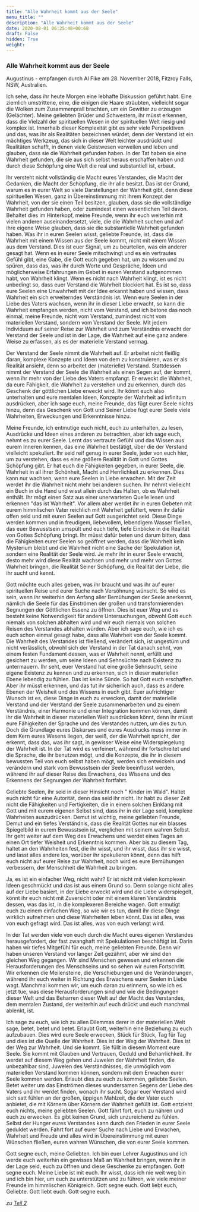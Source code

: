 ```yaml
---
title: "Alle Wahrheit kommt aus der Seele"
menu_title: ""
description: "Alle Wahrheit kommt aus der Seele"
date: 2020-08-01 06:25:48+00:68
draft: False
hidden: True
weight:
---
```

### Alle Wahrheit kommt aus der Seele

Augustinus - empfangen durch Al Fike am 28. November 2018, Fitzroy Falls, NSW, Australien.

Ich sehe, dass ihr heute Morgen eine lebhafte Diskussion geführt habt. Eine ziemlich umstrittene, eine, die einigen die Haare sträubten, vielleicht sogar die Wolken zum Zusammenprall brachten, um ein Gewitter zu erzeugen (Gelächter). Meine geliebten Brüder und Schwestern, ihr müsst erkennen, dass die Vielzahl der spirituellen Wesen in der spirituellen Welt riesig und komplex ist. Innerhalb dieser Komplexität gibt es sehr viele Perspektiven und das, was ihr als Realitäten bezeichnen würdet, denn der Verstand ist ein mächtiges Werkzeug, das sich in dieser Welt leichter ausdrückt und Realitäten schafft, in denen viele Geistwesen verweilen und leben und glauben, dass sie die Wahrheit gefunden haben.  In der Tat haben sie eine Wahrheit gefunden, die sie aus sich selbst heraus erschaffen haben und durch diese Schöpfung eine Welt die real und substantiell ist, erbaut.

Ihr versteht nicht vollständig die Macht eures Verstandes, die Macht der Gedanken, die Macht der Schöpfung, die ihr alle besitzt. Das ist der Grund, warum es in eurer Welt so viele Darstellungen der Wahrheit gibt, denn diese spirituellen Wesen, ganz in Übereinstimmung mit ihrem Konzept der Wahrheit, von der sie einen Teil besitzen, glauben, dass sie die vollständige Wahrheit gefunden haben, oder zumindest einen wesentlichen Teil davon. Behaltet dies im Hinterkopf, meine Freunde, wenn ihr euch weiterhin mit vielen anderen auseinandersetzt, viele, die die Wahrheit suchen und auf ihre eigene Weise glauben, dass sie die substantielle Wahrheit gefunden haben. Was ihr in euren Seelen wisst, geliebte Freunde, ist, dass die Wahrheit mit einem Wissen aus der Seele kommt, nicht mit einem Wissen aus dem Verstand. Dies ist euer Signal, um zu beurteilen, was ein anderer gesagt hat. Wenn es in eurer Seele mitschwingt und es ein vertrautes Gefühl gibt, eine Gabe, die Gott euch gegeben hat, um zu wissen und zu spüren, dass das, was ihr durch Worte und Gespräche, Ideen und möglicherweise Erfahrungen im Gebet in euren Verstand aufgenommen habt, von Wahrheit klingt. Wenn es nicht nach Wahrheit klingt, ist es nicht unbedingt so, dass euer Verstand die Wahrheit blockiert hat. Es ist so, dass eure Seelen eine Unwahrheit mit der Idee erkannt haben und wissen, dass Wahrheit ein sich erweiterndes Verständnis ist. Wenn eure Seelen in der Liebe des Vaters wachsen, wenn ihr in dieser Liebe erwacht, so kann die Wahrheit empfangen werden, nicht vom Verstand, und ich betone das noch einmal, meine Freunde, nicht vom Verstand, zumindest nicht vom materiellen Verstand, sondern vom Verstand der Seele. Mit jedem Individuum auf seiner Reise zur Wahrheit und zum Verständnis erwacht der Verstand der Seele und ist in der Lage, die Wahrheit auf eine ganz andere Weise zu erfassen, als es der materielle Verstand vermag.

Der Verstand der Seele nimmt die Wahrheit auf. Er arbeitet nicht fleißig daran, komplexe Konzepte und Ideen von dem zu konstruieren, was er als Realität ansieht, denn so arbeitet der (materielle) Verstand. Stattdessen nimmt der Verstand der Seele die Wahrheit als einen Segen auf, der kommt, wenn ihr mehr von der Liebe des Vaters empfangt. Er erweckt die Wahrheit, da eure Fähigkeit, die Wahrheit zu verstehen und zu erkennen, durch das Geschenk der göttlichen Liebe erweckt wird. Ihr könnt euch also unterhalten und eure mentalen Ideen, Konzepte der Wahrheit ad infinitum ausdrücken, aber ich sage euch, meine Freunde, das fügt eurer Seele nichts hinzu, denn das Geschenk von Gott und Seiner Liebe fügt eurer Seele viele Wahrheiten, Erweckungen und Erkenntnisse hinzu.

Meine Freunde, ich entmutige euch nicht, euch zu unterhalten, zu lesen, Ausdrücke und Ideen eines anderen zu betrachten, aber ich sage euch, nehmt es zu eurer Seele. Lernt das vertraute Gefühl und das Wissen aus eurem Inneren kennen, das eine Wahrheit bestätigt, über die der Verstand vielleicht spekuliert. Ihr seid reif genug in eurer Seele, jeder von euch hier, um zu verstehen, dass es eine größere Realität in Gott und Gottes Schöpfung gibt. Er hat euch die Fähigkeiten gegeben, in eurer Seele, die Wahrheit in all ihrer Schönheit, Macht und Herrlichkeit zu erkennen. Dies kann nur wachsen, wenn eure Seelen in Liebe erwachen. Mit der Zeit werdet ihr die Wahrheit nicht mehr bei anderen suchen. Ihr nehmt vielleicht ein Buch in die Hand und wisst allein durch das Halten, ob es Wahrheit enthält. Ihr mögt einen Satz aus einer unerwarteten Quelle lesen und erkennen "das ist Wahrheit". Vor allem aber werdet ihr in euren Gebeten mit eurem himmlischen Vater reichlich mit Wahrheit gefüttert, wenn ihr dafür offen seid und mit euren Seelen auf Gott ausgerichtet seid. Diese Dinge werden kommen und in freudigem, liebevollem, lebendigem Wasser fließen, das euer Bewusstsein umspült und euch tiefe, tiefe Einblicke in die Realität von Gottes Schöpfung bringt. Ihr müsst dafür beten und darum bitten, dass die Fähigkeiten eurer Seelen so geöffnet werden, dass die Wahrheit kein Mysterium bleibt und die Wahrheit nicht eine Sache der Spekulation ist, sondern eine Realität der Seele wird. Je mehr ihr in eurer Seele erwacht, desto mehr wird diese Realität wachsen und mehr und mehr von Gottes Wahrheit bringen, die Realität Seiner Schöpfung, die Realität der Liebe, die ihr sucht und kennt.

Gott möchte euch alles geben, was ihr braucht und was ihr auf eurer spirituellen Reise und eurer Suche nach Versöhnung wünscht. So wird es sein, wenn ihr weiterhin den Anfang aller Bemühungen der Seele anerkennt, nämlich die Seele für das Einströmen der großen und transformierenden Segnungen der Göttlichen Essenz zu öffnen. Dies ist euer Weg und es besteht keine Notwendigkeit für andere Untersuchungen, obwohl Gott euch niemals von solchen abhalten wird und wir euch niemals von solchen Reisen des Verstandes abhalten würden. Aber ich sage euch, wie ich es euch schon einmal gesagt habe, dass alle Wahrheit von der Seele kommt. Die Wahrheit des Verstandes ist fließend, verändert sich, ist ungestüm und nicht verlässlich, obwohl sich der Verstand in der Tat danach sehnt, von einem festen Fundament dessen, was er Wahrheit nennt, erfüllt und gesichert zu werden, um seine Ideen und Sehnsüchte nach Existenz zu untermauern. Ihr seht, euer Verstand hat eine große Sehnsucht, seine eigene Existenz zu kennen und zu erkennen, sich in dieser materiellen Ebene lebendig zu fühlen. Das ist keine Sünde. So hat Gott euch erschaffen. Aber ihr müsst erkennen, und das tut ihr sicherlich auch, dass es andere Ebenen der Weisheit und des Wissens in euch gibt. Euer aufrichtiger Wunsch ist es, diese Dinge in euch zu erwecken, damit der materielle Verstand und der Verstand der Seele zusammenarbeiten und zu einem Verständnis, einer Harmonie und einer Integration kommen können, damit ihr die Wahrheit in dieser materiellen Welt ausdrücken könnt, denn ihr müsst eure Fähigkeiten der Sprache und des Verstandes nutzen, um dies zu tun. Doch die Grundlage eures Diskurses und eures Ausdrucks muss immer in dem Kern eures Wesens liegen, der weiß, der die Wahrheit spricht, der erkennt, dass das, was ihr sagt, in gewisser Weise eine Widerspiegelung der Wahrheit ist. In der Tat wird es verfeinert, während ihr fortschreitet und die Sprache, die ihr benutzen mögt, und die Konzepte, die ihr in diesem bewussten Teil von euch selbst haben mögt, werden sich entwickeln und verändern und stark vom Bewusstsein der Seele beeinflusst werden, während ihr auf dieser Reise des Erwachens, des Wissens und des Erkennens der Segnungen der Wahrheit fortfahrt.

Geliebte Seelen, ihr seid in dieser Hinsicht noch " Kinder im Wald". Haltet euch nicht für eine Autorität, denn das seid ihr nicht. Ihr habt zu dieser Zeit nicht die Fähigkeiten und Fertigkeiten, die in einem solchen Einklang mit Gott und mit eurem eigenen Selbst sind, dass ihr in der Lage seid, komplexe Wahrheiten auszudrücken. Demut ist wichtig, meine geliebten Freunde, Demut und ein tiefes Verständnis, dass die Realität Gottes nur ein blasses Spiegelbild in eurem Bewusstsein ist, verglichen mit seinem wahren Selbst. Ihr geht weiter auf dem Weg des Erwachens und werdet eines Tages an einen Ort tiefer Weisheit und Erkenntnis kommen. Aber bis zu diesem Tag, haltet an den Wahrheiten fest, die ihr wisst, und ihr wisst, dass ihr sie wisst, und lasst alles andere los, worüber ihr spekulieren könnt, denn das hilft euch nicht auf eurer Reise zur Wahrheit, noch wird es eure Bemühungen verbessern, der Menschheit die Wahrheit zu bringen.  

Ja, es ist ein einfacher Weg, nicht wahr? Er ist nicht mit vielen komplexen Ideen geschmückt und das ist aus einem Grund so. Denn solange nicht alles auf der Liebe basiert, in der Liebe erweckt wird und die Liebe widerspiegelt, könnt ihr euch nicht mit Zuversicht oder mit einem klaren Verständnis dessen, was das ist, in die komplexeren Bereiche wagen. Gott ermutigt euch zu einem einfachen Weg, so wie wir es tun, damit ihr diese Dinge wirklich aufnehmen und diese Wahrheiten leben könnt. Das ist alles, was von euch gefragt wird. Das ist alles, was von euch verlangt wird.

In der Tat werden viele von euch durch die Macht eures eigenen Verstandes herausgefordert, der fast zwanghaft mit Spekulationen beschäftigt ist. Darin haben wir tiefes Mitgefühl für euch, meine geliebten Freunde. Denn wir haben unseren Verstand vor langer Zeit gezähmt, aber wir sind den gleichen Weg gegangen. Wir sind Menschen gewesen und erkennen die Herausforderungen des Menschseins und so sehen wir euren Fortschritt. Wir erkennen die Meilensteine, die Verschiebungen und die Veränderungen, während ihr euch weiter in Richtung des Erwachens eurer Seelen in Liebe wagt. Manchmal kommen wir, um euch daran zu erinnern, so wie ich es jetzt tue, was diese Herausforderungen sind und wie die Bedingungen dieser Welt und das Beharren dieser Welt auf der Macht des Verstandes, dem mentalen Zustand, der weiterhin auf euch drückt und euch manchmal ablenkt, ist.  

Ich sage zu euch, wie ich zu allen Dilemmas derer in der materiellen Welt sage, betet, betet und betet. Erlaubt Gott, weiterhin eine Beziehung zu euch aufzubauen. Dies wird eure Seele erwecken, Stück für Stück, Tag für Tag und dies ist die Quelle der Wahrheit. Dies ist der Weg der Wahrheit. Dies ist der Weg zur Wahrheit. Und sie kommt. Sie füllt in diesem Moment eure Seele. Sie kommt mit Glauben und Vertrauen, Geduld und Beharrlichkeit.  Ihr werdet auf diesem Weg gehen und Juwelen der Wahrheit finden, die unbezahlbar sind, Juwelen des Verständnisses, die unmöglich vom materiellen Verstand kommen können, sondern mit dem Erwachen eurer Seele kommen werden. Erlaubt dies zu euch zu kommen, geliebte Seelen. Betet weiter um das Einströmen dieses wundersamen Segens der Liebe des Vaters und ihr werdet finden, wonach ihr sucht. Sogar euer Verstand wird sich satt fühlen an der großen, üppigen Mahlzeit, die der Vater euch anbietet, die mit Körnern über Körnern der Wahrheit gefüllt ist. Gott entzieht euch nichts, meine geliebten Seelen. Gott fährt fort, euch zu nähren und euch zu erwecken. Es gibt keinen Grund, sich unzureichend zu fühlen. Selbst der Hunger eures Verstandes kann durch den Frieden in eurer Seele geduldet werden. Fahrt fort auf eurer Suche nach Liebe und Erwachen, Wahrheit und Freude und alles wird in Übereinstimmung mit euren Wünschen fließen, euren wahren Wünschen, die von eurer Seele kommen.  

Gott segne euch, meine Geliebten. Ich bin euer Lehrer Augustinus und ich werde euch weiterhin ein gewisses Maß an Wahrheit bringen, wenn ihr in der Lage seid, euch zu öffnen und diese Geschenke zu empfangen. Gott segne euch. Meine Liebe ist mit euch. Ihr wisst, dass ich nie weit weg bin und ich bin hier, um euch zu unterstützen und zu führen, wie viele meiner Freunde im himmlischen Königreich. Gott segne euch. Gott liebt euch, Geliebte. Gott liebt euch. Gott segne euch.

*zu [Teil 2](/aktuelle-botschaften/aktuelle-botschaften-in-reihenfolge-des-datums/aktuelle-botschaften-2018/diskurs-ueber-die-wahrheit-teil-2-af-augustinus-2-dezember-2018/)*
